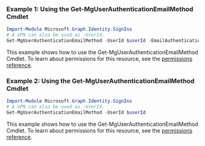 ### Example 1: Using the Get-MgUserAuthenticationEmailMethod Cmdlet
```powershell
Import-Module Microsoft.Graph.Identity.SignIns
# A UPN can also be used as -UserId.
Get-MgUserAuthenticationEmailMethod -UserId $userId -EmailAuthenticationMethodId $emailAuthenticationMethodId
```
This example shows how to use the Get-MgUserAuthenticationEmailMethod Cmdlet.
To learn about permissions for this resource, see the [permissions reference](/graph/permissions-reference).
### Example 2: Using the Get-MgUserAuthenticationEmailMethod Cmdlet
```powershell
Import-Module Microsoft.Graph.Identity.SignIns
# A UPN can also be used as -UserId.
Get-MgUserAuthenticationEmailMethod -UserId $userId
```
This example shows how to use the Get-MgUserAuthenticationEmailMethod Cmdlet.
To learn about permissions for this resource, see the [permissions reference](/graph/permissions-reference).
